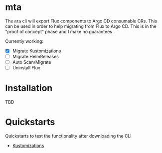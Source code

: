 # mta

The `mta` cli will export Flux components to Argo CD consumable
CRs. This can be used in order to help migrating from Flux to Argo
CD. This is in the "proof of concept" phase and I make no guarantees

Currently working:

- [x] Migrate Kustomizations
- [ ] Migrate HelmReleases
- [ ] Auto Scan/Migrate
- [ ] Uninstall Flux

# Installation

TBD

# Quickstarts

Quickstarts to test the functionality after downloading the CLI

* [Kustomizations](#)

